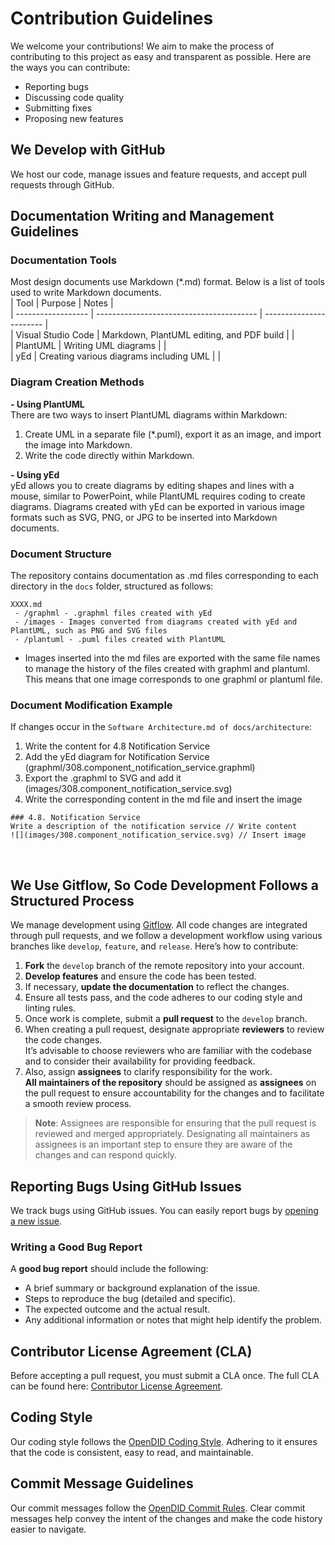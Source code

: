 # Contribution Guidelines
We welcome your contributions! We aim to make the process of contributing to this project as easy and transparent as possible. Here are the ways you can contribute:

- Reporting bugs  
- Discussing code quality  
- Submitting fixes  
- Proposing new features  

## We Develop with GitHub  
We host our code, manage issues and feature requests, and accept pull requests through GitHub.  

## Documentation Writing and Management Guidelines  

### Documentation Tools  
Most design documents use Markdown (*.md) format. Below is a list of tools used to write Markdown documents.  
| Tool               | Purpose                                  | Notes                   |  
| ------------------ | ---------------------------------------- | ----------------------- |  
| Visual Studio Code | Markdown, PlantUML editing, and PDF build |                         |  
| PlantUML           | Writing UML diagrams                     |                         |  
| yEd                | Creating various diagrams including UML  |                         |  

### Diagram Creation Methods  

**- Using PlantUML**  
There are two ways to insert PlantUML diagrams within Markdown:  
1. Create UML in a separate file (*.puml), export it as an image, and import the image into Markdown.  
2. Write the code directly within Markdown.  


**- Using yEd**  
yEd allows you to create diagrams by editing shapes and lines with a mouse, similar to PowerPoint, while PlantUML requires coding to create diagrams. Diagrams created with yEd can be exported in various image formats such as SVG, PNG, or JPG to be inserted into Markdown documents.  

### Document Structure  

The repository contains documentation as .md files corresponding to each directory in the `docs` folder, structured as follows:


```
XXXX.md
 - /graphml - .graphml files created with yEd  
 - /images - Images converted from diagrams created with yEd and PlantUML, such as PNG and SVG files  
 - /plantuml - .puml files created with PlantUML  

```
* Images inserted into the md files are exported with the same file names to manage the history of the files created with graphml and plantuml.  
This means that one image corresponds to one graphml or plantuml file.  

### Document Modification Example  

If changes occur in the `Software Architecture.md of docs/architecture`:  
 1. Write the content for 4.8 Notification Service  
 2. Add the yEd diagram for Notification Service (graphml/308.component_notification_service.graphml)  
 3. Export the .graphml to SVG and add it (images/308.component_notification_service.svg)  
 4. Write the corresponding content in the md file and insert the image

```
### 4.8. Notification Service  
Write a description of the notification service // Write content  
![](images/308.component_notification_service.svg) // Insert image  
```
<br>

## We Use Gitflow, So Code Development Follows a Structured Process
We manage development using [Gitflow](https://nvie.com/posts/a-successful-git-branching-model/). All code changes are integrated through pull requests, and we follow a development workflow using various branches like `develop`, `feature`, and `release`. Here’s how to contribute:

1. **Fork** the `develop` branch of the remote repository into your account.
2. **Develop features** and ensure the code has been tested.
3. If necessary, **update the documentation** to reflect the changes.
4. Ensure all tests pass, and the code adheres to our coding style and linting rules.
5. Once work is complete, submit a **pull request** to the `develop` branch.
6. When creating a pull request, designate appropriate **reviewers** to review the code changes.  
   It’s advisable to choose reviewers who are familiar with the codebase and to consider their availability for providing feedback.
7. Also, assign **assignees** to clarify responsibility for the work.  
   **All maintainers of the repository** should be assigned as **assignees** on the pull request to ensure accountability for the changes and to facilitate a smooth review process.

> **Note**: Assignees are responsible for ensuring that the pull request is reviewed and merged appropriately. Designating all maintainers as assignees is an important step to ensure they are aware of the changes and can respond quickly.

## Reporting Bugs Using GitHub Issues
We track bugs using GitHub issues. You can easily report bugs by [opening a new issue](issues).

### Writing a Good Bug Report
A **good bug report** should include the following:
- A brief summary or background explanation of the issue.
- Steps to reproduce the bug (detailed and specific).
- The expected outcome and the actual result.
- Any additional information or notes that might help identify the problem.

## Contributor License Agreement (CLA)
Before accepting a pull request, you must submit a CLA once. The full CLA can be found here: [Contributor License Agreement](CLA.md).

## Coding Style
Our coding style follows the [OpenDID Coding Style](https://github.com/OmniOneID/did-doc-architecture/blob/main/docs/rules/coding_style.md). Adhering to it ensures that the code is consistent, easy to read, and maintainable.

## Commit Message Guidelines
Our commit messages follow the [OpenDID Commit Rules](https://github.com/OmniOneID/did-doc-architecture/blob/main/docs/rules/git_code_commit_rule.md). Clear commit messages help convey the intent of the changes and make the code history easier to navigate.

